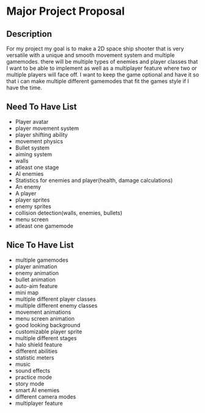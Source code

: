 # Major Project Proposal

## Description
For my project my goal is to make a 2D space ship shooter that is very versatile with a unique and smooth movement system and multiple gamemodes. there will be multiple types of enemies and player classes that I want to be able to implement as well as a multiplayer feature where two or multiple players will face off. I want to keep the game optional and have it so that i can make multiple different gamemodes that fit the games style if I have the time.

## Need To Have List
- Player avatar 
- player movement system
- player shifting ability
- movement physics
- Bullet system
- aiming system
- walls
- atleast one stage
- AI enemies
- Statistics for enemies and player(health, damage calculations)
- An enemy
- A player
- player sprites
- enemy sprites
- collision detection(walls, enemies, bullets)
- menu screen
- atleast one gamemode

## Nice To Have List
- multiple gamemodes
- player animation
- enemy animation
- bullet animation 
- auto-aim feature
- mini map
- multiple different player classes
- multiple different enemy classes
- movement animations
- menu screen animation 
- good looking background
- customizable player sprite
- multiple different stages
- halo shield feature
- different abilities
- statistic meters
- music
- sound effects
- practice mode
- story mode
- smart AI enemies
- different camera modes
- multiplayer feature 
